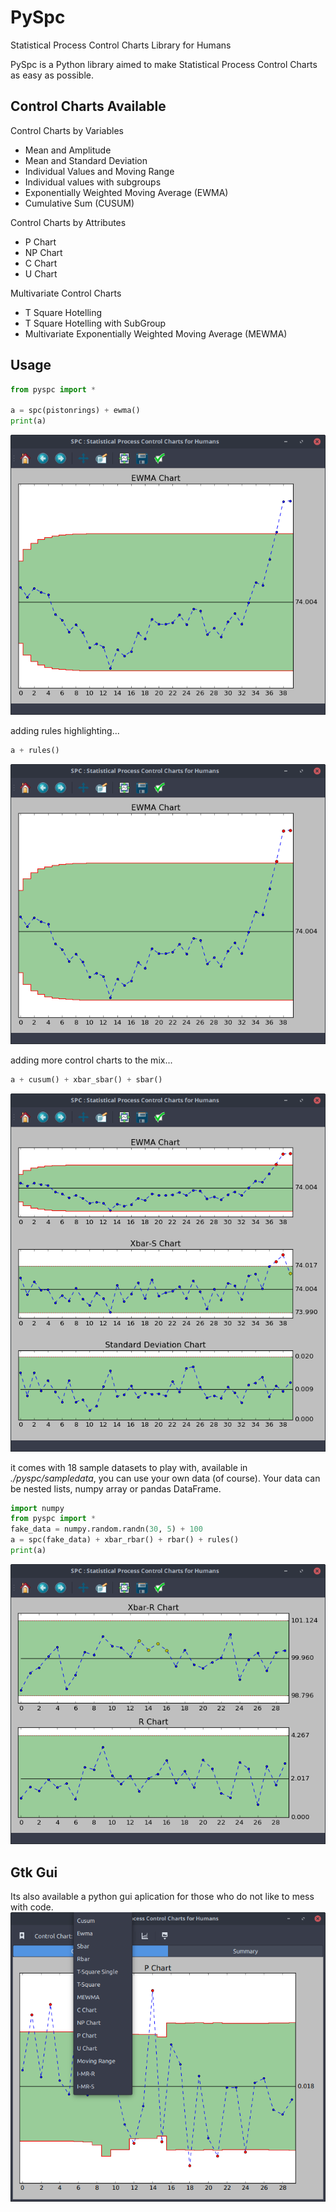 # PySpc
Statistical Process Control Charts Library for Humans

PySpc is a Python library aimed to make Statistical Process Control Charts as easy as possible.

## Control Charts Available

Control Charts by Variables
* Mean and Amplitude
* Mean and Standard Deviation
* Individual Values and Moving Range
* Individual values with subgroups
* Exponentially Weighted Moving Average (EWMA)
* Cumulative Sum (CUSUM)

Control Charts by Attributes
* P Chart
* NP Chart
* C Chart
* U Chart

Multivariate Control Charts
* T Square Hotelling
* T Square Hotelling with SubGroup
* Multivariate Exponentially Weighted Moving Average (MEWMA)

## Usage
```python
from pyspc import *

a = spc(pistonrings) + ewma()
print(a)
```

![alt text](screenshots/1-screen.png "My First Chart")

adding rules highlighting...
```python
a + rules()
```

![alt text](screenshots/2-screen.png "With Basic Rules")

adding more control charts to the mix...
```python
a + cusum() + xbar_sbar() + sbar()
```

![alt text](screenshots/3-screen.png "More Control Charts...")

it comes with 18 sample datasets to play with, available in *./pyspc/sampledata*, you can use your own data (of course). Your data can be nested lists, numpy array or pandas DataFrame.
```python
import numpy
from pyspc import *
fake_data = numpy.random.randn(30, 5) + 100
a = spc(fake_data) + xbar_rbar() + rbar() + rules()
print(a)
```

![alt text](screenshots/5-screen.png "input data example")

## Gtk Gui
Its also available a python gui aplication for those who do not like to mess with code.
![alt text](screenshots/4-screen.png "Gui Application")

